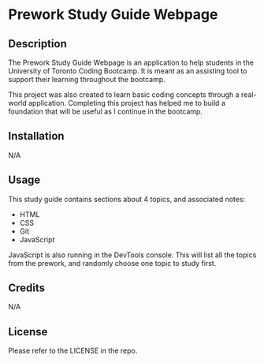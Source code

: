 # Prework Study Guide Webpage

## Description

The Prework Study Guide Webpage is an application to help students in the University of Toronto Coding Bootcamp. It is meant as an assisting tool to support their learning throughout the bootcamp.

This project was also created to learn basic coding concepts through a real-world application. Completing this project has helped me to build a foundation that will be useful as I continue in the bootcamp. 

## Installation

N/A

## Usage

This study guide contains sections about 4 topics, and associated notes:
- HTML
- CSS
- Git
- JavaScript

JavaScript is also running in the DevTools console. This will list all the topics from the prework, and randomly choose one topic to study first. 

## Credits

N/A

## License

Please refer to the LICENSE in the repo.